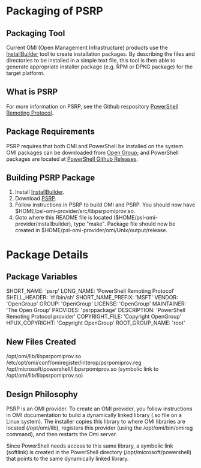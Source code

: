 Packaging of PSRP
=================

Packaging Tool
--------------

Current OMI (Open Management Infrastructure) products use the [InstallBuilder](https://github.com/Microsoft/pal.git) tool to create installation packages. By describing the files and directories to be installed in a simple text file, this tool is then able to generate appropriate installer package (e.g. RPM or DPKG package) for the target platform.

What is PSRP
------------

For more information on PSRP, see the Github respository [PowerShell Remoting Protocol](https://github.com/PowerShell/psl-omi-provider). 

Package Requirements
--------------------

PSRP requires that both OMI and PowerShell be installed on the system.  OMI packages can be downloaded from [Open Group](https://collaboration.opengroup.org/omi/); and PowerShell packages are located at [PowerShell Github Releases](https://github.com/PowerShell/PowerShell/releases).

Building PSRP Package
---------------------

1. Install [InstallBuilder](https://github.com/Microsoft/pal.git).  
2. Download [PSRP](https://github.com/PowerShell/psl-omi-provider.git).
3. Follow instructions in PSRP to build OMI and PSRP. You should now have $HOME/psl-omi-provider/src/libpsrpomiprov.so.
4. Goto where this README file is located ($HOME/psl-omi-provider/installbuilder), type "make". Package file should now be created in $HOME/psl-omi-provider/omi/Unix/output/release.

Package Details
===============

Package Variables
-----------------

SHORT_NAME: 'psrp'
LONG_NAME: 'PowerShell Remoting Protocol'
SHELL_HEADER: '#!/bin/sh'
SHORT_NAME_PREFIX: 'MSFT'
VENDOR: 'OpenGroup'
GROUP: 'OpenGroup'
LICENSE: 'OpenGroup'
MAINTAINER: 'The Open Group'
PROVIDES: 'psrppackage'
DESCRIPTION: 'PowerShell Remoting Protocol provider'
COPYRIGHT_FILE: 'Copyright OpenGroup'
HPUX_COPYRIGHT: 'Copyright OpenGroup'
ROOT_GROUP_NAME: 'root'

New Files Created
-----------------

/opt/omi/lib/libpsrpomiprov.so
/etc/opt/omi/conf/omiregister/interop/psrpomiprov.reg
/opt/microsoft/powershell/libpsrpomiprov.so  (symbolic link to /opt/omi/lib/libpsrpomiprov.so)

Design Philosophy
-----------------

PSRP is an OMI provider.  To create an OMI provider, you follow instructions in OMI documentation to build a dynamically linked library (.so file on a Linux system).  The installer copies this library to where OMI libraries are located (/opt/omi/lib), registers this provider (using the /opt/omi/bin/omireg command), and then restarts the Omi server.

Since PowerShell needs access to this same library, a symbolic link (softlink) is created in the PowerShell directory (/opt/microsoft/powershell) that points to the same dynamically linked library.




